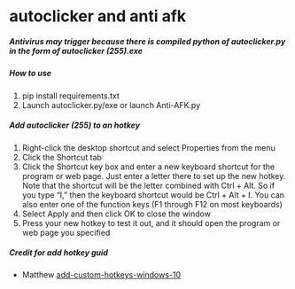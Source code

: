 # __autoclicker and anti afk__
##### Antivirus may trigger because there is compiled python of autoclicker.py in the form of autoclicker (255).exe

##### How to use
1. pip install requirements.txt
2. Launch autoclicker.py/exe or launch Anti-AFK.py

##### Add autoclicker (255) to an hotkey
1. Right-click the desktop shortcut and select Properties from the menu
2. Click the Shortcut tab
3. Click the Shortcut key box and enter a new keyboard shortcut for the program or web page. Just enter a letter there to set up the new hotkey. Note that the shortcut will be the letter combined with Ctrl + Alt. So if you type “I,” then the keyboard shortcut would be Ctrl + Alt + I. You can also enter one of the function keys (F1 through F12 on most keyboards)
4. Select Apply and then click OK to close the window
5. Press your new hotkey to test it out, and it should open the program or web page you specified

##### Credit for add hotkey guid
* Matthew
[add-custom-hotkeys-windows-10](https://www.alphr.com/add-custom-hotkeys-windows-10/)
